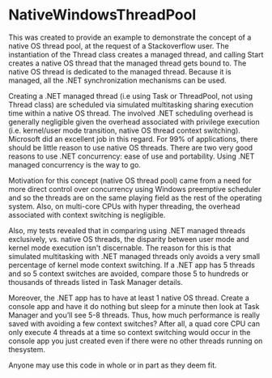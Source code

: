 # NativeWindowsThreadPool

This was created to provide an example to demonstrate the concept of a native OS thread pool, at the request of a Stackoverflow user. The instantiation of the Thread class creates a managed thread, and calling Start creates a native OS thread that the managed thread gets bound to. The native OS thread is dedicated to the managed thread. Because it is managed, all the .NET synchronization mechanisms can be used.

Creating a .NET managed thread (i.e using Task or ThreadPool, not using Thread class) are scheduled via simulated multitasking sharing execution time within a native OS thread. The involved .NET scheduling overhead is generally negligible given the overhead associated with privilege execution (i.e. kernel/user mode transition, native OS thread context switching). Microsoft did an excellent job in this regard. For 99% of applications, there should be little reason to use native OS threads. There are two very good reasons to use .NET concurrency: ease of use and portability. Using .NET managed concurrency is the way to go.

Motivation for this concept (native OS thread pool) came from a need for more direct control over concurrency using Windows preemptive scheduler and so the threads are on the same playing field as the rest of the operating system. Also, on multi-core CPUs with hyper threading, the overhead associated with context switching is negligible. 

Also, my tests revealed that in comparing using .NET managed threads exclusively, vs. native OS threads, the disparity between user mode and kernel mode execution isn't discernable. The reason for this is that simulated multitasking with .NET managed threads only avoids a very small percentage of kernel mode context switching. If a .NET app has 5 threads and so 5 context switches are avoided, compare those 5 to hundreds or thousands of threads listed in Task Manager details. 

Moreover, the .NET app has to have at least 1 native OS thread. Create a console app and have it do nothing but sleep for a minute then look at Task Manager and you’ll see 5-8 threads. Thus, how much performance is really saved with avoiding a few context switches? After all, a quad core CPU can only execute 4 threads at a time so context switching would occur in the console app you just created even if there were no other threads running on thesystem.

Anyone may use this code in whole or in part as they deem fit.
